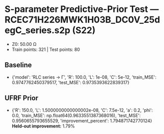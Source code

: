 # S-parameter Predictive-Prior Test — RCEC71H226MWK1H03B_DC0V_25degC_series.s2p (S22)
- Z0: 50.00 Ω
- Train points: 321  |  Test points: 80

## Baseline
- {'model': 'RLC series -> Γ', 'R': 100.0, 'L': 1e-08, 'C': 5e-12, 'train_MSE': 0.9747762450379517, 'test_MSE': 0.9735393622839317}

## UFRF Prior
- {'R': 150.0, 'L': 1.5000000000000002e-08, 'C': 7.5e-12, 'a': 0.2, 'phi': 0.0, 'train_MSE': np.float64(0.9633551387368016), 'test_MSE': 0.9560655793655529, 'improvement_percent': 1.794871742770124}
**Held-out improvement:** 1.79%